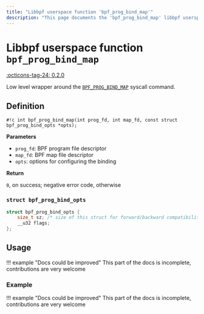 ```yaml
---
title: "Libbpf userspace function 'bpf_prog_bind_map'"
description: "This page documents the 'bpf_prog_bind_map' libbpf userspace function, including its definition, usage, and examples."
---
```

# Libbpf userspace function `bpf_prog_bind_map`

<!-- [LIBBPF_TAG] -->
[:octicons-tag-24: 0.2.0](https://github.com/libbpf/libbpf/releases/tag/v0.2.0)
<!-- [/LIBBPF_TAG] -->

Low level wrapper around the [`BPF_PROG_BIND_MAP`](../../../linux/syscall/BPF_PROG_BIND_MAP.md) syscall command.

## Definition

`#!c int bpf_prog_bind_map(int prog_fd, int map_fd, const struct bpf_prog_bind_opts *opts);`

**Parameters**

- `prog_fd`: BPF program file descriptor
- `map_fd`: BPF map file descriptor
- `opts`: options for configuring the binding

**Return**

`0`, on success; negative error code, otherwise

### `struct bpf_prog_bind_opts`

```c
struct bpf_prog_bind_opts {
	size_t sz; /* size of this struct for forward/backward compatibility */
	__u32 flags;
};
```

## Usage

!!! example "Docs could be improved"
    This part of the docs is incomplete, contributions are very welcome

### Example

!!! example "Docs could be improved"
    This part of the docs is incomplete, contributions are very welcome
